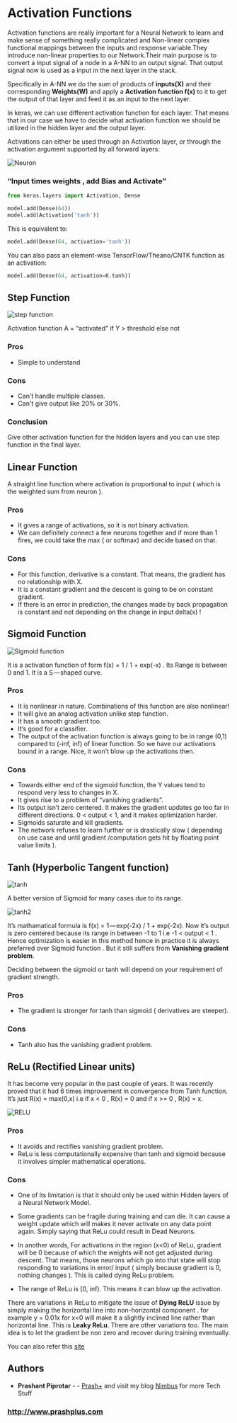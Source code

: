 # Activation Functions

Activation functions are really important for a Neural Network to learn and make sense of something really complicated and Non-linear complex functional mappings between the inputs and response variable.They introduce non-linear properties to our Network.Their main purpose is to convert a input signal of a node in a A-NN to an output signal. That output signal now is used as a input in the next layer in the stack.

Specifically in A-NN we do the sum of products of **inputs(X)** and their corresponding **Weights(W)** and apply a **Activation function f(x)** to it to get the output of that layer and feed it as an input to the next layer.

In keras, we can use different activation function for each layer. That means that in our case we have to decide what activation function we should be utilized in the hidden layer and the output layer.

Activations can either be used through an Activation layer, or through the activation argument supported by all forward layers:

![Neuron](https://cdn-images-1.medium.com/max/1000/1*vGj29ZBD1kH1kDlGQspPxA.png)

### “Input times weights , add Bias and Activate”

```python
from keras.layers import Activation, Dense

model.add(Dense(64))
model.add(Activation('tanh'))
```

This is equivalent to:

```python
model.add(Dense(64, activation='tanh'))
```

You can also pass an element-wise TensorFlow/Theano/CNTK function as an activation:

```python
model.add(Dense(64, activation=K.tanh))
```


## Step Function

![step function](https://cdn-images-1.medium.com/max/1000/0*8U8_aa9hMsGmzMY2.)

Activation function A = “activated” if Y > threshold else not

### Pros

* Simple to understand

### Cons

* Can't handle multiple classes.
* Can't give output like 20% or 30%.

### Conclusion

Give other activation function for the hidden layers and you can use step function in the final layer.

## Linear Function

A straight line function where activation is proportional to input ( which is the weighted sum from neuron ).

### Pros

* It gives a range of activations, so it is not binary activation.
* We can definitely connect a few neurons together and if more than 1 fires, we could take the max ( or softmax) and decide based on that.

### Cons

* For this function, derivative is a constant. That means, the gradient has no relationship with X.
* It is a constant gradient and the descent is going to be on constant gradient.
* If there is an error in prediction, the changes made by back propagation is constant and not depending on the change in input delta(x) !

## Sigmoid Function

![Sigmoid function](https://cdn-images-1.medium.com/max/1000/0*5euYS7InCmDP08ir.)

It is a activation function of form f(x) = 1 / 1 + exp(-x) . Its Range is between 0 and 1. It is a S — shaped curve.

### Pros

* It is nonlinear in nature. Combinations of this function are also nonlinear!
* It will give an analog activation unlike step function.
* It has a smooth gradient too.
* It’s good for a classifier.
* The output of the activation function is always going to be in range (0,1) compared to (-inf, inf) of linear function. So we have our activations bound in a range. Nice, it won’t blow up the activations then.

### Cons

* Towards either end of the sigmoid function, the Y values tend to respond very less to changes in X.
* It gives rise to a problem of “vanishing gradients”.
* Its output isn’t zero centered. It makes the gradient updates go too far in different directions. 0 < output < 1, and it makes optimization harder.
* Sigmoids saturate and kill gradients.
* The network refuses to learn further or is drastically slow ( depending on use case and until gradient /computation gets hit by floating point value limits ).

## Tanh (Hyperbolic Tangent function)

![tanh](https://cdn-images-1.medium.com/max/1000/0*YJ27cYXmTAUFZc9Z.)

A better version of Sigmoid for many cases due to its range.

![tanh2](https://cdn-images-1.medium.com/max/1000/1*U-677uRd-StXbAgrAnX2hw.png)

It’s mathamatical formula is f(x) = 1 — exp(-2x) / 1 + exp(-2x). Now it’s output is zero centered because its range in between -1 to 1 i.e -1 < output < 1 . Hence optimization is easier in this method hence in practice it is always preferred over Sigmoid function . But it still suffers from **Vanishing gradient problem**.

Deciding between the sigmoid or tanh will depend on your requirement of gradient strength.

### Pros

* The gradient is stronger for tanh than sigmoid ( derivatives are steeper).

### Cons

* Tanh also has the vanishing gradient problem.

## ReLu (Rectified Linear units)

It has become very popular in the past couple of years. It was recently proved that it had 6 times improvement in convergence from Tanh function. It’s just R(x) = max(0,x) i.e if x < 0 , R(x) = 0 and if x >= 0 , R(x) = x.

![RELU](https://cdn-images-1.medium.com/max/1000/0*qtfLu9rmtNullrVC.png)

### Pros

* It avoids and rectifies vanishing gradient problem.
* ReLu is less computationally expensive than tanh and sigmoid because it involves simpler mathematical operations.

### Cons

* One of its limitation is that it should only be used within Hidden layers of a Neural Network Model.

* Some gradients can be fragile during training and can die. It can cause a weight update which will makes it never activate on any data point again. Simply saying that ReLu could result in Dead Neurons.

* In another words, For activations in the region (x<0) of ReLu, gradient will be 0 because of which the weights will not get adjusted during descent. That means, those neurons which go into that state will stop responding to variations in error/ input ( simply because gradient is 0, nothing changes ). This is called dying ReLu problem.

* The range of ReLu is [0, inf). This means it can blow up the activation.


There are variations in ReLu to mitigate the issue of **Dying ReLU** issue by simply making the horizontal line into non-horizontal component . for example y = 0.01x for x<0 will make it a slightly inclined line rather than horizontal line. This is **Leaky ReLu**. There are other variations too. The main idea is to let the gradient be non zero and recover during training eventually.

You can also refer this [site](http://ml-cheatsheet.readthedocs.io/en/latest/activation_functions.html#)

## Authors

* **Prashant Piprotar** - - [Prash+](https://github.com/prashplus)
and visit my blog [Nimbus](http://prashplus.blogspot.com) for more Tech Stuff
### http://www.prashplus.com